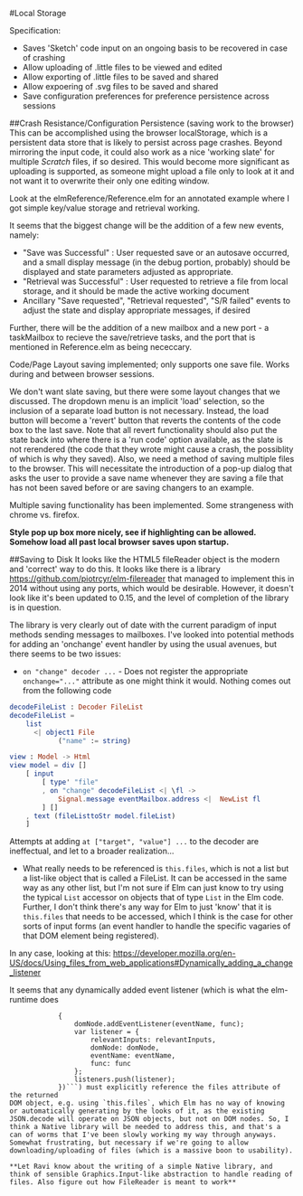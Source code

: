 #Local Storage

Specification:
* Saves 'Sketch' code input on an ongoing basis to be recovered in case of crashing
* Allow uploading of .little files to be viewed and edited
* Allow exporting of .little files to be saved and shared
* Allow expoering of .svg files to be saved and shared
* Save configuration preferences for preference persistence across sessions

##Crash Resistance/Configuration Persistence (saving work to the browser)
This can be accomplished using the browser localStorage, which is a persistent data store that is likely to persist across page crashes. Beyond mirroring the input code, it could also work as a nice 'working slate' for multiple *Scratch* files, if so desired. This would become more significant as uploading is supported, as someone might upload a file only to look at it and not want it to overwrite their only one editing window.

Look at the elmReference/Reference.elm for an annotated example where I got simple key/value storage and retrieval working.

It seems that the biggest change will be the addition of a few new events, namely:
* "Save was Successful" : User requested save or an autosave occurred, and a small display message (in the debug portion, probably) should be displayed and state parameters adjusted as appropriate.
* "Retrieval was Successful" : User requested to retrieve a file from local storage, and it should be made the active working document
* Ancillary "Save requested", "Retrieval requested", "S/R failed" events to adjust the state and display appropriate messages, if desired

Further, there will be the addition of a new mailbox and a new port - a taskMailbox to recieve the save/retrieve tasks, and the port that is mentioned in Reference.elm as being nececcary. 

Code/Page Layout saving implemented; only supports one save file. Works during
and between browser sessions.

We don't want slate saving, but there were some layout changes that we discussed. The dropdown menu is an implicit 'load' selection, so the inclusion of a separate load button is not necessary. Instead, the load button will become a 'revert' button that reverts the contents of the code box to the last save. Note that all revert functionality should also put the state back into where there is a 'run code' option available, as the slate is not rerendered (the code that they wrote might cause a crash, the possiblity of which is why they saved). Also, we need a method of saving multiple files to the browser. This will necessitate the introduction of a pop-up dialog that asks the user to provide a save name whenever they are saving a file that has not been saved before or are saving changers to an example.

Multiple saving functionality has been implemented. Some strangeness with
chrome vs. firefox.

**Style pop up box more nicely, see if highlighting can be allowed. Somehow load
all past local browser saves upon startup.**

##Saving to Disk
It looks like the HTML5 fileReader object is the modern and 'correct' way to do this. It looks like there is a library https://github.com/piotrcyr/elm-filereader that managed to implement this in 2014 without using any ports, which would be desirable. However, it doesn't look like it's been updated to 0.15, and the level of completion of the library is in question. 

The library is very clearly out of date with the current paradigm of input methods sending messages to mailboxes. I've looked into potential methods for adding an 'onchange' event handler by using the usual avenues, but there seems to be two issues:

* `on "change" decoder ...` - Does not register the appropriate `onchange="..."` attribute as one might think it would. Nothing comes out from the following code
```elm
decodeFileList : Decoder FileList
decodeFileList =
    list 
      <| object1 File
            ("name" := string)

view : Model -> Html
view model = div []
    [ input 
        [ type' "file"
        , on "change" decodeFileList <| \fl ->
            Signal.message eventMailbox.address <|  NewList fl
        ] []
    , text (fileListtoStr model.fileList)
    ]
```
Attempts at adding `at ["target", "value"] ...` to the decoder are ineffectual, and let to a broader realization...
* What really needs to be referenced is `this.files`, which is not a list but a list-like object that is called a FileList. It can be accessed in the same way as any other list, but I'm not sure if Elm can just know to try using the typical `List` accessor on objects that of type `List` in the Elm code. Further, I don't think there's any way for Elm to just 'know' that it is `this.files` that needs to be accessed, which I think is the case for other sorts of input forms (an event handler to handle the specific vagaries of that DOM element being registered).

In any case, looking at this:
https://developer.mozilla.org/en-US/docs/Using_files_from_web_applications#Dynamically_adding_a_change_listener

It seems that any dynamically added event listener (which is what the elm-runtime does 
```function addListener(relevantInputs, domNode, eventName, func)
            {
                domNode.addEventListener(eventName, func);
                var listener = {
                    relevantInputs: relevantInputs,
                    domNode: domNode,
                    eventName: eventName,
                    func: func
                };
                listeners.push(listener);
            })```) must explicitly reference the files attribute of the returned
DOM object, e.g. using `this.files`, which Elm has no way of knowing or automatically generating by the looks of it, as the existing JSON.decode will operate on JSON objects, but not on DOM nodes. So, I think a Native library will be needed to address this, and that's a can of worms that I've been slowly working my way through anyways. Somewhat frustrating, but necessary if we're going to allow downloading/uploading of files (which is a massive boon to usability).

**Let Ravi know about the writing of a simple Native library, and think of sensible Graphics.Input-like abstraction to handle reading of files. Also figure out how FileReader is meant to work**
